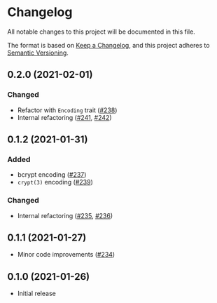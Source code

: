 # Changelog
All notable changes to this project will be documented in this file.

The format is based on [Keep a Changelog](https://keepachangelog.com/en/1.0.0/),
and this project adheres to [Semantic Versioning](https://semver.org/spec/v2.0.0.html).

## 0.2.0 (2021-02-01)
### Changed
- Refactor with `Encoding` trait ([#238])
- Internal refactoring ([#241], [#242])

[#238]: https://github.com/RustCrypto/utils/pull/238
[#241]: https://github.com/RustCrypto/utils/pull/241
[#242]: https://github.com/RustCrypto/utils/pull/242

## 0.1.2 (2021-01-31)
### Added
- bcrypt encoding ([#237])
- `crypt(3)` encoding ([#239])

### Changed
- Internal refactoring ([#235], [#236])

[#235]: https://github.com/RustCrypto/utils/pull/235
[#236]: https://github.com/RustCrypto/utils/pull/236
[#237]: https://github.com/RustCrypto/utils/pull/237
[#239]: https://github.com/RustCrypto/utils/pull/239

## 0.1.1 (2021-01-27)
- Minor code improvements ([#234])

[#234]: https://github.com/RustCrypto/utils/pull/234

## 0.1.0 (2021-01-26)
- Initial release
